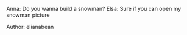 Anna: Do you wanna build a snowman? Elsa: Sure if you can open my snowman picture

Author: elianabean

